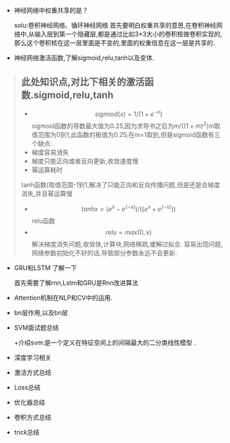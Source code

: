 * 神经网络中权重共享的是？
  
  solu:卷积神经网络、循环神经网络
  首先要明白权重共享的意思,在卷积神经网络中,从输入层到第一个隐藏层,都是通过比如3*3大小的卷积核做卷积实现的,那么这个卷积核在这一层里面是不变的,里面的权重信息在这一层是共享的.

* 神经网络激活函数,了解sigmoid,relu,tanh以及变体.
  
 >此处知识点,对比下相关的激活函数.sigmoid,relu,tanh
 >--------------------------
 > * $$sigmiod(x)=1/( 1+e^   {-x})$$
 > sigmoid函数的导数最大值为0.25,因为求导书之后为$m/((1+m)^2)$m取值范围为0到1,此函数的极值为0.25,在m=1取到,但是sigmoid函数有三个缺点:
 > * 梯度容易消失
 > * 梯度只能正向或者反向更新,收敛速度慢
 > * 幂运算耗时
 > 
 > tanh函数(取值范围-1到1,解决了只能正向和反向传播问题,但是还是会梯度消失,并且幂运算慢
 > + $$ tanhx=(e^x-e^(-x))/((e^x+e^(-x)))$$
 > relu函数
 > + $$relu=max(0,x)$$
  > 解决梯度消失问题,收敛快,计算块,网络稀疏,缓解过拟合.
 > 容易出现问题,网络参数初始化不好的话,导致部分参数永远不会更新.

+ GRU和LSTM 了解一下
  
  首先需要了解rnn,Lstm和GRU是Rnn改进算法

+ Attention机制在NLP和CV中的运用.

+ bn层作用,以及bn层
  
+ SVM面试题总结
  
   +介绍svm:是一个定义在特征空间上的间隔最大的二分类线性模型 .


+ 深度学习相关
+ 激活方式总结
+ Loss总结
+ 优化器总结
+ 卷积方式总结
+ trick总结
  